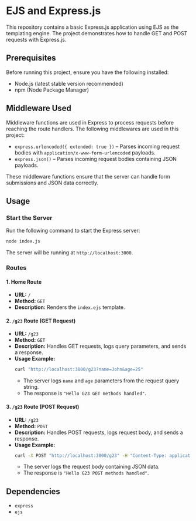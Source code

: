 # EJS and Express.js 

This repository contains a basic Express.js application using EJS as the templating engine. The project demonstrates how to handle GET and POST requests with Express.js.

## Prerequisites

Before running this project, ensure you have the following installed:
- Node.js (latest stable version recommended)
- npm (Node Package Manager)


## Middleware Used

Middleware functions are used in Express to process requests before reaching the route handlers. The following middlewares are used in this project:

- `express.urlencoded({ extended: true })` – Parses incoming request bodies with `application/x-www-form-urlencoded` payloads.
- `express.json()` – Parses incoming request bodies containing JSON payloads.

These middleware functions ensure that the server can handle form submissions and JSON data correctly.

## Usage

### Start the Server
Run the following command to start the Express server:
```sh
node index.js
```
The server will be running at `http://localhost:3000`.

### Routes

#### 1. Home Route
- **URL:** `/`
- **Method:** `GET`
- **Description:** Renders the `index.ejs` template.

#### 2. `/g23` Route (GET Request)
- **URL:** `/g23`
- **Method:** `GET`
- **Description:** Handles GET requests, logs query parameters, and sends a response.
- **Usage Example:**
  ```sh
  curl "http://localhost:3000/g23?name=John&age=25"
  ```
  - The server logs `name` and `age` parameters from the request query string.
  - The response is `"Hello G23 GET methods handled"`.

#### 3. `/g23` Route (POST Request)
- **URL:** `/g23`
- **Method:** `POST`
- **Description:** Handles POST requests, logs request body, and sends a response.
- **Usage Example:**
  ```sh
  curl -X POST "http://localhost:3000/g23" -H "Content-Type: application/json" -d '{"name":"Alice", "age":30}'
  ```
  - The server logs the request body containing JSON data.
  - The response is `"Hello G23 POST methods handled"`.

## Dependencies

- `express`
- `ejs`


